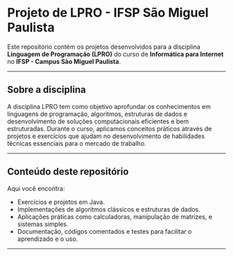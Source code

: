 # Projeto de LPRO - IFSP São Miguel Paulista

Este repositório contém os projetos desenvolvidos para a disciplina **Linguagem de Programação (LPRO)** do curso de **Informática para Internet** no **IFSP - Campus São Miguel Paulista**.

---

## Sobre a disciplina

A disciplina LPRO tem como objetivo aprofundar os conhecimentos em linguagens de programação, algoritmos, estruturas de dados e desenvolvimento de soluções computacionais eficientes e bem estruturadas. Durante o curso, aplicamos conceitos práticos através de projetos e exercícios que ajudam no desenvolvimento de habilidades técnicas essenciais para o mercado de trabalho.

---

## Conteúdo deste repositório

Aqui você encontra:

- Exercícios e projetos em Java.
- Implementações de algoritmos clássicos e estruturas de dados.
- Aplicações práticas como calculadoras, manipulação de matrizes, e sistemas simples.
- Documentação, códigos comentados e testes para facilitar o aprendizado e o uso.

---
